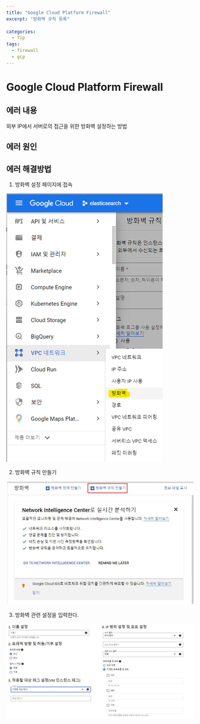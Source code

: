 ```yaml
---
title: "Google Cloud Platform Firewall"
excerpt: "방화벽 규칙 등록"

categories:
  - Tip
tags:
  - firewall
  - gcp
---
```


# Google Cloud Platform Firewall

## 에러 내용

외부 IP에서 서버로의 접근을 위한 방화벽 설정하는 방법

## 에러 원인

## 에러 해결방법

1. 방화벽 설정 페이지에 접속

![firewall_1](/assets/images/tips/firewall_1.png)

2. 방화벽 규칙 만들기

![firewall_2](/assets/images/tips/firewall_2.jpg)

3. 방화벽 관련 설정을 입력한다.

![firewall_3](/assets/images/tips/firewall_3.jpg)



